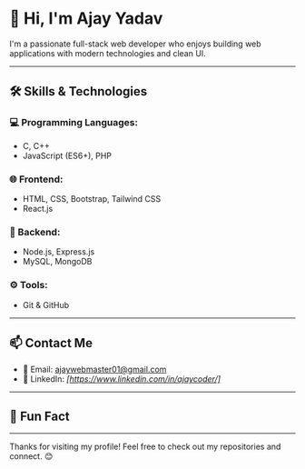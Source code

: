 # 👋 Hi, I'm Ajay Yadav

I'm a passionate full-stack web developer who enjoys building web applications with modern technologies and clean UI.

---

## 🛠️ Skills & Technologies

### 💻 Programming Languages:
- C, C++
- JavaScript (ES6+), PHP

### 🌐 Frontend:
- HTML, CSS, Bootstrap, Tailwind CSS
- React.js

### 🧰 Backend:
- Node.js, Express.js
- MySQL, MongoDB

### ⚙️ Tools:
- Git & GitHub

---

## 📫 Contact Me

- 📧 Email: [ajaywebmaster01@gmail.com](mailto:ajaywebmaster01@gmail.com)
- 💼 LinkedIn: *[https://www.linkedin.com/in/ajaycoder/]*

---

## 📌 Fun Fact 

-----

Thanks for visiting my profile! Feel free to check out my repositories and connect. 😊

